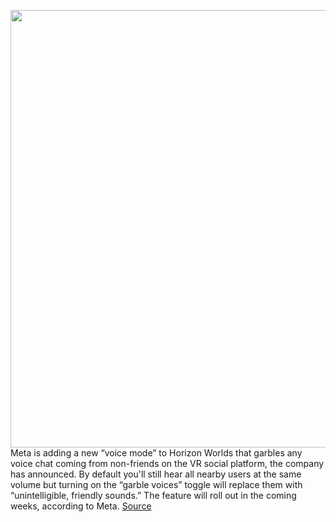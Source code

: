 <img src='https://cdn.vox-cdn.com/thumbor/94DMYLj-3Bipeg2JRvl_NZIbXNk=/0x0:780x439/1200x800/filters:focal(568x158:692x282)/cdn.vox-cdn.com/uploads/chorus_image/image/70973798/285944770_719812902667064_2343517654497205844_n.0.png' width='700px' /><br/>
Meta is adding a new “voice mode” to Horizon Worlds that garbles any voice chat coming from non-friends on the VR social platform, the company has announced. By default you'll still hear all nearby users at the same volume but turning on the “garble voices” toggle will replace them with “unintelligible, friendly sounds.” The feature will roll out in the coming weeks, according to Meta.
<a href='https://www.theverge.com/2022/6/14/23167136/meta-horizon-worlds-garbled-voice-mode-harassment-vr-virtual-reality'> Source <a/>
